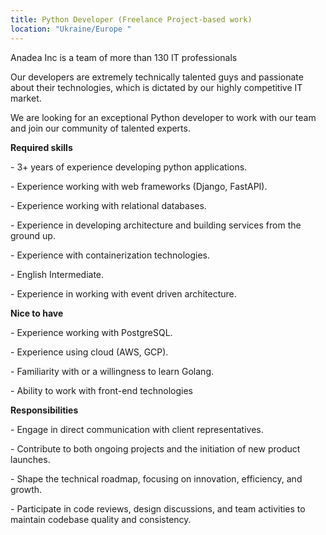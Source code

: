 ```yaml
---
title: Python Developer (Freelance Project-based work)
location: "Ukraine/Europe "
---
```

Anadea Inc is a team of more than 130 IT professionals

Our developers are extremely technically talented guys and passionate about their technologies, which is dictated by our highly competitive IT market.

We are looking for an exceptional Python developer to work with our team and join our community of talented experts.

**Required skills**

\- 3+ years of experience developing python applications.

\- Experience working with web frameworks (Django, FastAPI).

\- Experience working with relational databases.

\- Experience in developing architecture and building services from the ground up.

\- Experience with containerization technologies.

\- English Intermediate.

\- Experience in working with event driven architecture.



**Nice to have**

\- Experience working with PostgreSQL.

\- Experience using cloud (AWS, GCP).

\- Familiarity with or a willingness to learn Golang.

\- Ability to work with front-end technologies



**Responsibilities**

\- Engage in direct communication with client representatives. 

\- Contribute to both ongoing projects and the initiation of new product launches.

\- Shape the technical roadmap, focusing on innovation, efficiency, and growth.

\- Participate in code reviews, design discussions, and team activities to maintain codebase quality and consistency.